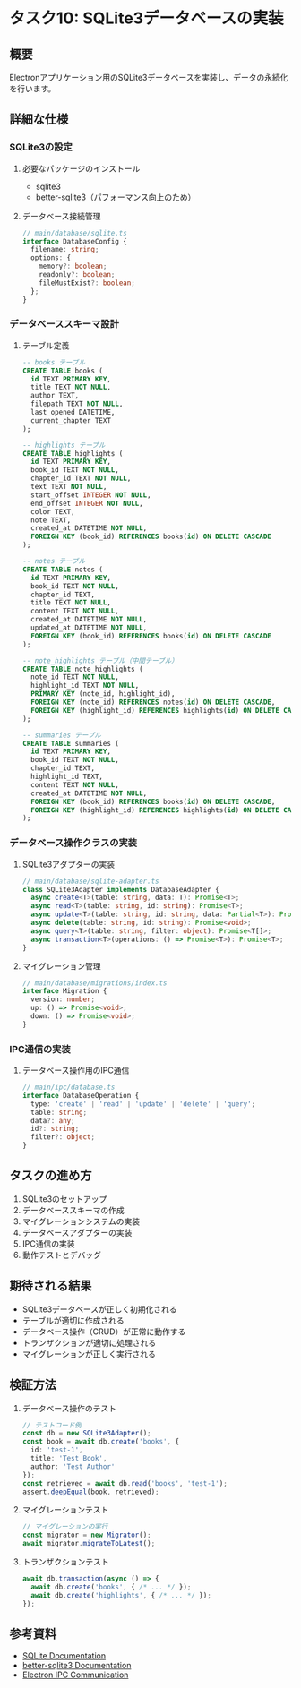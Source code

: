 # タスク10: SQLite3データベースの実装

## 概要
Electronアプリケーション用のSQLite3データベースを実装し、データの永続化を行います。

## 詳細な仕様

### SQLite3の設定
1. 必要なパッケージのインストール
   - sqlite3
   - better-sqlite3（パフォーマンス向上のため）

2. データベース接続管理
   ```typescript
   // main/database/sqlite.ts
   interface DatabaseConfig {
     filename: string;
     options: {
       memory?: boolean;
       readonly?: boolean;
       fileMustExist?: boolean;
     };
   }
   ```

### データベーススキーマ設計
1. テーブル定義
   ```sql
   -- books テーブル
   CREATE TABLE books (
     id TEXT PRIMARY KEY,
     title TEXT NOT NULL,
     author TEXT,
     filepath TEXT NOT NULL,
     last_opened DATETIME,
     current_chapter TEXT
   );

   -- highlights テーブル
   CREATE TABLE highlights (
     id TEXT PRIMARY KEY,
     book_id TEXT NOT NULL,
     chapter_id TEXT NOT NULL,
     text TEXT NOT NULL,
     start_offset INTEGER NOT NULL,
     end_offset INTEGER NOT NULL,
     color TEXT,
     note TEXT,
     created_at DATETIME NOT NULL,
     FOREIGN KEY (book_id) REFERENCES books(id) ON DELETE CASCADE
   );

   -- notes テーブル
   CREATE TABLE notes (
     id TEXT PRIMARY KEY,
     book_id TEXT NOT NULL,
     chapter_id TEXT,
     title TEXT NOT NULL,
     content TEXT NOT NULL,
     created_at DATETIME NOT NULL,
     updated_at DATETIME NOT NULL,
     FOREIGN KEY (book_id) REFERENCES books(id) ON DELETE CASCADE
   );

   -- note_highlights テーブル（中間テーブル）
   CREATE TABLE note_highlights (
     note_id TEXT NOT NULL,
     highlight_id TEXT NOT NULL,
     PRIMARY KEY (note_id, highlight_id),
     FOREIGN KEY (note_id) REFERENCES notes(id) ON DELETE CASCADE,
     FOREIGN KEY (highlight_id) REFERENCES highlights(id) ON DELETE CASCADE
   );

   -- summaries テーブル
   CREATE TABLE summaries (
     id TEXT PRIMARY KEY,
     book_id TEXT NOT NULL,
     chapter_id TEXT,
     highlight_id TEXT,
     content TEXT NOT NULL,
     created_at DATETIME NOT NULL,
     FOREIGN KEY (book_id) REFERENCES books(id) ON DELETE CASCADE,
     FOREIGN KEY (highlight_id) REFERENCES highlights(id) ON DELETE CASCADE
   );
   ```

### データベース操作クラスの実装
1. SQLite3アダプターの実装
   ```typescript
   // main/database/sqlite-adapter.ts
   class SQLite3Adapter implements DatabaseAdapter {
     async create<T>(table: string, data: T): Promise<T>;
     async read<T>(table: string, id: string): Promise<T>;
     async update<T>(table: string, id: string, data: Partial<T>): Promise<T>;
     async delete(table: string, id: string): Promise<void>;
     async query<T>(table: string, filter: object): Promise<T[]>;
     async transaction<T>(operations: () => Promise<T>): Promise<T>;
   }
   ```

2. マイグレーション管理
   ```typescript
   // main/database/migrations/index.ts
   interface Migration {
     version: number;
     up: () => Promise<void>;
     down: () => Promise<void>;
   }
   ```

### IPC通信の実装
1. データベース操作用のIPC通信
   ```typescript
   // main/ipc/database.ts
   interface DatabaseOperation {
     type: 'create' | 'read' | 'update' | 'delete' | 'query';
     table: string;
     data?: any;
     id?: string;
     filter?: object;
   }
   ```

## タスクの進め方
1. SQLite3のセットアップ
2. データベーススキーマの作成
3. マイグレーションシステムの実装
4. データベースアダプターの実装
5. IPC通信の実装
6. 動作テストとデバッグ

## 期待される結果
- SQLite3データベースが正しく初期化される
- テーブルが適切に作成される
- データベース操作（CRUD）が正常に動作する
- トランザクションが適切に処理される
- マイグレーションが正しく実行される

## 検証方法
1. データベース操作のテスト
   ```typescript
   // テストコード例
   const db = new SQLite3Adapter();
   const book = await db.create('books', {
     id: 'test-1',
     title: 'Test Book',
     author: 'Test Author'
   });
   const retrieved = await db.read('books', 'test-1');
   assert.deepEqual(book, retrieved);
   ```

2. マイグレーションテスト
   ```typescript
   // マイグレーションの実行
   const migrator = new Migrator();
   await migrator.migrateToLatest();
   ```

3. トランザクションテスト
   ```typescript
   await db.transaction(async () => {
     await db.create('books', { /* ... */ });
     await db.create('highlights', { /* ... */ });
   });
   ```

## 参考資料
- [SQLite Documentation](https://www.sqlite.org/docs.html)
- [better-sqlite3 Documentation](https://github.com/JoshuaWise/better-sqlite3/blob/master/docs/api.md)
- [Electron IPC Communication](https://www.electronjs.org/docs/latest/tutorial/ipc)
